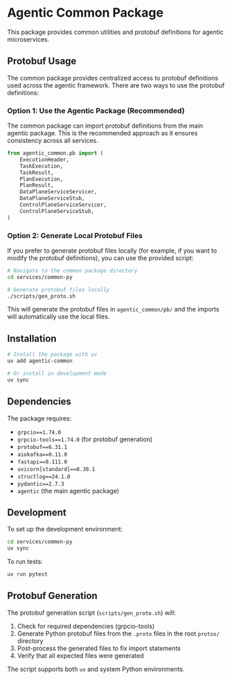 # Agentic Common Package

This package provides common utilities and protobuf definitions for agentic microservices.

## Protobuf Usage

The common package provides centralized access to protobuf definitions used across the agentic framework. There are two ways to use the protobuf definitions:

### Option 1: Use the Agentic Package (Recommended)

The common package can import protobuf definitions from the main agentic package. This is the recommended approach as it ensures consistency across all services.

```python
from agentic_common.pb import (
    ExecutionHeader,
    TaskExecution,
    TaskResult,
    PlanExecution,
    PlanResult,
    DataPlaneServiceServicer,
    DataPlaneServiceStub,
    ControlPlaneServiceServicer,
    ControlPlaneServiceStub,
)
```

### Option 2: Generate Local Protobuf Files

If you prefer to generate protobuf files locally (for example, if you want to modify the protobuf definitions), you can use the provided script:

```bash
# Navigate to the common package directory
cd services/common-py

# Generate protobuf files locally
./scripts/gen_proto.sh
```

This will generate the protobuf files in `agentic_common/pb/` and the imports will automatically use the local files.

## Installation

```bash
# Install the package with uv
uv add agentic-common

# Or install in development mode
uv sync
```

## Dependencies

The package requires:
- `grpcio==1.74.0`
- `grpcio-tools==1.74.0` (for protobuf generation)
- `protobuf==6.31.1`
- `aiokafka==0.11.0`
- `fastapi==0.111.0`
- `uvicorn[standard]==0.30.1`
- `structlog==24.1.0`
- `pydantic==2.7.3`
- `agentic` (the main agentic package)

## Development

To set up the development environment:

```bash
cd services/common-py
uv sync
```

To run tests:

```bash
uv run pytest
```

## Protobuf Generation

The protobuf generation script (`scripts/gen_proto.sh`) will:

1. Check for required dependencies (grpcio-tools)
2. Generate Python protobuf files from the `.proto` files in the root `protos/` directory
3. Post-process the generated files to fix import statements
4. Verify that all expected files were generated

The script supports both `uv` and system Python environments. 